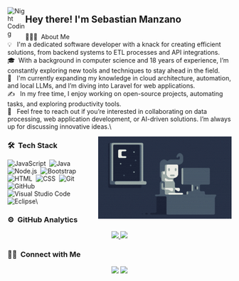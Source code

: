 
<img alt="Night Coding" src="./assets/Hand%20Wave.gif" width='40' align="left"/><h2>Hey there! I'm Sebastian Manzano</h2>

<!-- ## 👋 &nbsp;Hey there! I'm Sebastian Manzano -->

👨🏻‍💻  About Me\
💡  &nbsp;I'm a dedicated software developer with a knack for creating efficient solutions, from backend systems to ETL processes and API integrations.\
🎓  &nbsp;With a background in computer science and 18 years of experience, I’m constantly exploring new tools and techniques to stay ahead in the field.\
🌱  &nbsp;I'm currently expanding my knowledge in cloud architecture, automation, and local LLMs, and I’m diving into Laravel for web applications.\
✍️  &nbsp;In my free time, I enjoy working on open-source projects, automating tasks, and exploring productivity tools.\
💬  &nbsp;Feel free to reach out if you’re interested in collaborating on data processing, web application development, or AI-driven solutions. I’m always up for discussing innovative ideas.\

<img alt="Night Coding" src="https://raw.githubusercontent.com/AVS1508/AVS1508/master/assets/Night-Coding.gif" align="right"/>

### 🛠 &nbsp;Tech Stack


![JavaScript](https://img.shields.io/badge/-JavaScript-05122A?style=flat&logo=javascript)&nbsp;
![Java](https://img.shields.io/badge/-Java-05122A?style=flat&logo=Java&logoColor=FFA518)&nbsp;
![Node.js](https://img.shields.io/badge/-Node.js-05122A?style=flat&logo=node.js)&nbsp;
![Bootstrap](https://img.shields.io/badge/-Bootstrap-05122A?style=flat&logo=bootstrap&logoColor=563D7C)\
![HTML](https://img.shields.io/badge/-HTML-05122A?style=flat&logo=HTML5)&nbsp;
![CSS](https://img.shields.io/badge/-CSS-05122A?style=flat&logo=CSS3&logoColor=1572B6)&nbsp;
![Git](https://img.shields.io/badge/-Git-05122A?style=flat&logo=git)&nbsp;
![GitHub](https://img.shields.io/badge/-GitHub-05122A?style=flat&logo=github)&nbsp;
![Visual Studio Code](https://img.shields.io/badge/-Visual%20Studio%20Code-05122A?style=flat&logo=visual-studio-code&logoColor=007ACC)&nbsp;
![Eclipse](https://img.shields.io/badge/-Eclipse-05122A?style=flat&logo=eclipse-ide&logoColor=2C2255)\


### ⚙️ &nbsp;GitHub Analytics

<p align="center">
<a href="https://github.com/AVS1508">
  <img height="180em" src="https://github-readme-stats-eight-theta.vercel.app/api?username=samanzanom&show_icons=true&theme=algolia&include_all_commits=true&count_private=true"/>
  <img height="180em" src="https://github-readme-stats-eight-theta.vercel.app/api/top-langs/?username=samanzanom&layout=compact&langs_count=8&theme=algolia"/>
</a>
</p>

### 🤝🏻 &nbsp;Connect with Me

<p align="center">
<a href="https://linkedin.com/in/samanzanom"><img src="https://img.shields.io/badge/-Sebastian%20Manzano-0077B5?style=flat&logo=Linkedin&logoColor=white"/></a>
<a href="mailto:"samanzanom@gmail.com"><img src="https://img.shields.io/badge/-samanzanom@gmail.com-D14836?style=flat&logo=Gmail&logoColor=white"/></a>
</p>
